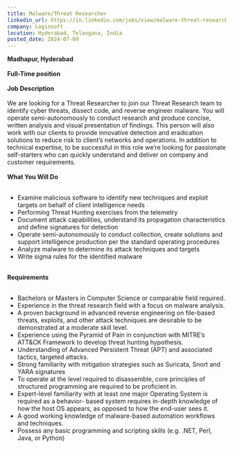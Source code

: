```yaml
---
title: Malware/Threat Researcher
linkedin_url: https://in.linkedin.com/jobs/view/malware-threat-researcher-at-loginsoft-3990075297?position=50&pageNum=0&refId=z4RP%2FQ6URa8ADUKeuEHpnQ%3D%3D&trackingId=%2FYL209%2BG3PuNcj71NaXPyA%3D%3D
company: Loginsoft
location: Hyderabad, Telangana, India
posted_date: 2024-07-09
---
```


<div class="description__text description__text--rich">
<section class="show-more-less-html" data-max-lines="5">
<div class="show-more-less-html__markup show-more-less-html__markup--clamp-after-5 relative overflow-hidden">
<strong>Madhapur, Hyderabad<br/><br/></strong><strong>Full-Time position<br/><br/></strong><strong>Job Description<br/><br/></strong>We are looking for a Threat Researcher to join our Threat Research team to identify cyber threats, dissect code, and reverse engineer malware. You will operate semi-autonomously to conduct research and produce concise, written analysis and visual presentation of findings. This person will also work with our clients to provide innovative detection and eradication solutions to reduce risk to client’s networks and operations. In addition to technical expertise, to be successful in this role we’re looking for passionate self-starters who can quickly understand and deliver on company and customer requirements.<br/><br/><strong>What You Will Do<br/><br/></strong><ul><li>Examine malicious software to identify new techniques and exploit targets on behalf of client intelligence needs</li><li>Performing Threat Hunting exercises from the telemetry</li><li>Document attack capabilities, understand its propagation characteristics and define signatures for detection</li><li>Operate semi-autonomously to conduct collection, create solutions and support intelligence production per the standard operating procedures</li><li>Analyze malware to determine its attack techniques and targets</li><li>Write sigma rules for the identified malware<br/><br/></li></ul><strong>Requirements<br/><br/></strong><ul><li>Bachelors or Masters in Computer Science or comparable field required.</li><li>Experience in the threat research field with a focus on malware analysis.</li><li>A proven background in advanced reverse engineering on file-based threats, exploits, and other attack techniques are desirable to be demonstrated at a moderate skill level.</li><li>Experience using the Pyramid of Pain in conjunction with MITRE’s ATT&amp;CK Framework to develop threat hunting hypothesis.</li><li>Understanding of Advanced Persistent Threat (APT) and associated tactics, targeted attacks.</li><li>Strong familiarity with mitigation strategies such as Suricata, Snort and YARA signatures</li><li>To operate at the level required to disassemble, core principles of structured programming are required to be proficient in.</li><li>Expert-level familiarity with at least one major Operating System is required as a behavior- based system requires in-depth knowledge of how the host OS appears, as opposed to how the end-user sees it.</li><li>A good working knowledge of malware-based automation workflows and techniques.</li><li>Possess any basic programming and scripting skills (e.g. .NET, Perl, Java, or Python)</li></ul>
</div>


<!-- --> </section>
</div>